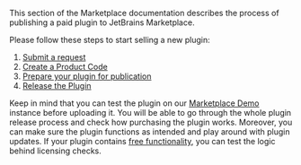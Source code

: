 [//]: # (title: Step-by-Step Guide to Putting a Plugin up for Sale)

This section of the Marketplace documentation describes the process of publishing a paid plugin to JetBrains Marketplace.

Please follow these steps to start selling a new plugin:

1. <a href="submit-a-request-to-sell-plugins-at-the-marketplace.md">Submit a request</a>
2. <a href="obtain-a-product-code-from-jetbrains.md">Create a Product Code</a>
3. <a href="prepare-your-plugin-for-publication.md">Prepare your plugin for publication</a>
4. <a href="release-plugin.md">Release the Plugin</a>


Keep in mind that you can test the plugin on our <a href="marketplace-demo.md">Marketplace Demo</a>  instance before uploading it. You will be able to go through the whole plugin release process and check how purchasing the plugin works. Moreover, you can make sure the plugin functions as intended and play around with plugin updates. If your plugin contains <a href="freemium.md">free functionality</a>, you can test the logic behind licensing checks.


